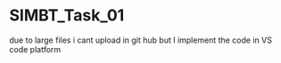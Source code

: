 # SIMBT_Task_01
due to large files i cant upload in git hub but I implement the code in VS code platform
